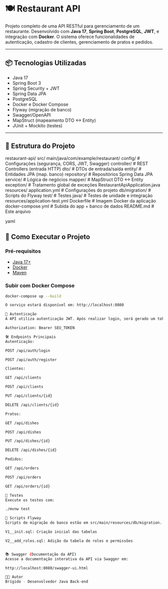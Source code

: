 # 🍽️ Restaurant API

Projeto completo de uma API RESTful para gerenciamento de um restaurante. Desenvolvido com **Java 17**, **Spring Boot**, **PostgreSQL**, **JWT**, e integração com **Docker**. O sistema oferece funcionalidades de autenticação, cadastro de clientes, gerenciamento de pratos e pedidos.

---

## 📦 Tecnologias Utilizadas

- Java 17
- Spring Boot 3
- Spring Security + JWT
- Spring Data JPA
- PostgreSQL
- Docker e Docker Compose
- Flyway (migração de banco)
- Swagger/OpenAPI
- MapStruct (mapeamento DTO <-> Entity)
- JUnit + Mockito (testes)

---

## 📁 Estrutura do Projeto

restaurant-api/
src/
main/java/com/example/restaurant/
config/ # Configurações (segurança, CORS, JWT, Swagger)
controller/ # REST Controllers (entrada HTTP)
dto/ # DTOs de entrada/saída
entity/ # Entidades JPA (map. banco)
repository/ # Repositórios Spring Data JPA
service/ # Lógica de negócios
mapper/ # MapStruct DTO <-> Entity
exception/ # Tratamento global de exceções
RestaurantApiApplication.java
resources/
application.yml # Configurações do projeto
db/migration/ # Scripts do Flyway
test/ # Testes
java/ # Testes de unidade e integração
resources/application-test.yml
Dockerfile # Imagem Docker da aplicação
docker-compose.yml # Subida do app + banco de dados
README.md # Este arquivo


yaml

## 🚀 Como Executar o Projeto

### Pré-requisitos

- [Java 17+](https://adoptium.net/)
- [Docker](https://www.docker.com/)
- [Maven](https://maven.apache.org/)

### Subir com Docker Compose

```bash
docker-compose up --build

O serviço estará disponível em: http://localhost:8080

🔑 Autenticação
A API utiliza autenticação JWT. Após realizar login, será gerado um token que deve ser enviado no header Authorization em todas as requisições protegidas:

Authorization: Bearer SEU_TOKEN

🛠️ Endpoints Principais
Autenticação:

POST /api/auth/login

POST /api/auth/register

Clientes:

GET /api/clients

POST /api/clients

PUT /api/clients/{id}

DELETE /api/clients/{id}

Pratos:

GET /api/dishes

POST /api/dishes

PUT /api/dishes/{id}

DELETE /api/dishes/{id}

Pedidos:

GET /api/orders

POST /api/orders

GET /api/orders/{id}

🧪 Testes
Execute os testes com:

./mvnw test

📄 Scripts Flyway
Scripts de migração do banco estão em src/main/resources/db/migration. Exemplo:

V1__init.sql: Criação inicial das tabelas

V2__add_roles.sql: Adição da tabela de roles e permissões


📚 Swagger (Documentação da API)
Acesse a documentação interativa da API via Swagger em:

http://localhost:8080/swagger-ui.html

👨‍💻 Autor
Brígido - Desenvolvedor Java Back-end

